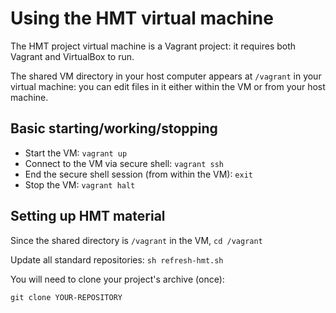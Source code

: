 Using the HMT virtual machine
=============================

The HMT project virtual machine is a Vagrant project: it requires both
Vagrant and VirtualBox to run.

The shared VM directory in your host computer appears at `/vagrant` in
your virtual machine: you can edit files in it either within the VM or
from your host machine.

Basic starting/working/stopping
-------------------------------

-   Start the VM: `vagrant up`
-   Connect to the VM via secure shell: `vagrant ssh`
-   End the secure shell session (from within the VM): `exit`
-   Stop the VM: `vagrant halt`

Setting up HMT material
-----------------------

Since the shared directory is `/vagrant` in the VM, `cd /vagrant`

Update all standard repositories: `sh refresh-hmt.sh`

You will need to clone your project's archive (once):

`git clone YOUR-REPOSITORY`



